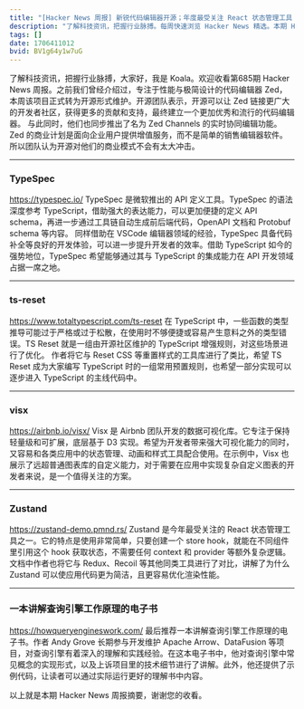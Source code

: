 ```yaml
---
title: "[Hacker News 周报] 新锐代码编辑器开源；年度最受关注 React 状态管理工具；TypeScript 增强规则"
description: "了解科技资讯，把握行业脉搏。每周快速浏览 Hacker News 精选。本期 Hacker Newsletter 地址：https://mailchi.mp/hackernewsletter/685"
tags: []
date: 1706411012
bvid: BV1g64y1w7uG
---
```

了解科技资讯，把握行业脉搏，大家好，我是 Koala。欢迎收看第685期 Hacker News 周报。之前我们曾经介绍过，专注于性能与极简设计的代码编辑器 Zed，本周该项目正式转为开源形式维护。开源团队表示，开源可以让 Zed 链接更广大的开发者社区，获得更多的贡献和支持，最终建立一个更加优秀和流行的代码编辑器。
 与此同时，他们也同步推出了名为 Zed Channels 的实时协同编辑功能。Zed 的商业计划是面向企业用户提供增值服务，而不是简单的销售编辑器软件。所以团队认为开源对他们的商业模式不会有太大冲击。

---

### TypeSpec
https://typespec.io/
TypeSpec 是微软推出的 API 定义工具。TypeSpec 的语法深度参考 TypeScript，借助强大的表达能力，可以更加便捷的定义 API schema，再进一步通过工具链自动生成前后端代码，OpenAPI 文档和 Protobuf schema 等内容。
 同样借助在 VSCode 编辑器领域的经验，TypeSpec 具备代码补全等良好的开发体验，可以进一步提升开发者的效率。借助 TypeScript 如今的强势地位，TypeSpec 希望能够通过其与 TypeScript 的集成能力在 API 开发领域占据一席之地。

---

### ts-reset
https://www.totaltypescript.com/ts-reset
在 TypeScript 中，一些函数的类型推导可能过于严格或过于松散，在使用时不够便捷或容易产生意料之外的类型错误。TS Reset 就是一组由开源社区维护的 TypeScript 增强规则，对这些场景进行了优化。
 作者将它与 Reset CSS 等重置样式的工具库进行了类比，希望 TS Reset 成为大家编写 TypeScript 时的一组常用预置规则，也希望一部分实现可以逐步进入 TypeScript 的主线代码中。

---

### visx
https://airbnb.io/visx/
Visx 是 Airbnb 团队开发的数据可视化库。它专注于保持轻量级和可扩展，底层基于 D3 实现。希望为开发者带来强大可视化能力的同时，又容易和各类应用中的状态管理、动画和样式工具配合使用。在示例中，Visx 也展示了远超普通图表库的自定义能力，对于需要在应用中实现复杂自定义图表的开发者来说，是一个值得关注的方案。

---

### Zustand
https://zustand-demo.pmnd.rs/
Zustand 是今年最受关注的 React 状态管理工具之一。它的特点是使用非常简单，只要创建一个 store hook，就能在不同组件里引用这个 hook 获取状态，不需要任何 context 和 provider 等额外复杂逻辑。文档中作者也将它与 Redux、Recoil 等其他同类工具进行了对比，讲解了为什么 Zustand 可以使应用代码更为简洁，且更容易优化渲染性能。

---

### 一本讲解查询引擎工作原理的电子书
https://howqueryengineswork.com/
最后推荐一本讲解查询引擎工作原理的电子书。作者 Andy Grove 长期参与开发维护 Apache Arrow、DataFusion 等项目，对查询引擎有着深入的理解和实践经验。在这本电子书中，他对查询引擎中常见概念的实现形式，以及上诉项目里的技术细节进行了讲解。此外，他还提供了示例代码，让读者可以通过实际运行更好的理解书中内容。

以上就是本期 Hacker News 周报摘要，谢谢您的收看。

